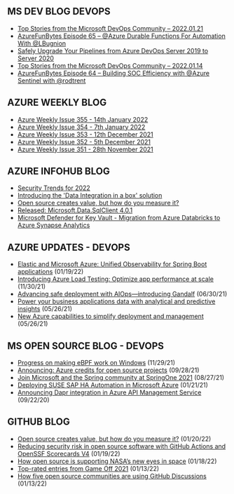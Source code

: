 ## MS DEV BLOG DEVOPS 

<!-- DEVBLOGDEVOPS:START -->
- [Top Stories from the Microsoft DevOps Community – 2022.01.21](https://devblogs.microsoft.com/devops/top-stories-from-the-microsoft-devops-community-2022-01-21/)
- [AzureFunBytes Episode 65 – @Azure Durable Functions For Automation With @LBugnion](https://devblogs.microsoft.com/devops/azurefunbytes-episode-65-azure-durable-functions-for-automation-with-lbugnion/)
- [Safely Upgrade Your Pipelines from Azure DevOps Server 2019 to Server 2020](https://devblogs.microsoft.com/devops/safely-upgrade-from-azure-devops-server-2019-to-server-2020/)
- [Top Stories from the Microsoft DevOps Community – 2022.01.14](https://devblogs.microsoft.com/devops/top-stories-from-the-microsoft-devops-community-2022-01-14/)
- [AzureFunBytes Episode 64 – Building SOC Efficiency with @Azure Sentinel with @rodtrent](https://devblogs.microsoft.com/devops/azurefunbytes-episode-64-building-soc-efficiency-with-azure-sentinel-with-rodtrent/)
<!-- DEVBLOGDEVOPS:END -->


## AZURE WEEKLY BLOG

<!-- AZUREWEEKLY:START -->
- [Azure Weekly Issue 355 - 14th January 2022](https://azureweekly.info/issue-355.html)
- [Azure Weekly Issue 354 - 7th January 2022](https://azureweekly.info/issue-354.html)
- [Azure Weekly Issue 353 - 12th December 2021](https://azureweekly.info/issue-353.html)
- [Azure Weekly Issue 352 - 5th December 2021](https://azureweekly.info/issue-352.html)
- [Azure Weekly Issue 351 - 28th November 2021](https://azureweekly.info/issue-351.html)
<!-- AZUREWEEKLY:END -->

## AZURE INFOHUB BLOG 

<!-- AZUREINFOHUB:START -->
- [Security Trends for 2022](https://techcommunity.microsoft.com/t5/azure-governance-and-management/security-trends-for-2022/ba-p/3068782)
- [Introducing the &#39;Data Integration in a box&#39; solution](https://techcommunity.microsoft.com/t5/azure-data-factory-blog/introducing-the-data-integration-in-a-box-solution/ba-p/3068027)
- [Open source creates value, but how do you measure it?](https://github.blog/2022-01-20-open-source-creates-value-but-how-do-you-measure-it/)
- [Released: Microsoft.Data.SqlClient 4.0.1](https://techcommunity.microsoft.com/t5/sql-server-blog/released-microsoft-data-sqlclient-4-0-1/ba-p/3067481)
- [Microsoft Defender for Key Vault - Migration from Azure Databricks to Azure Synapse Analytics](https://techcommunity.microsoft.com/t5/microsoft-defender-for-cloud/microsoft-defender-for-key-vault-migration-from-azure-databricks/ba-p/3065230)
<!-- AZUREINFOHUB:END -->


## AZURE UPDATES - DEVOPS 

<!-- AZUREUPDATES:START -->

 - [Elastic and Microsoft Azure: Unified Observability for Spring Boot applications](https://azure.microsoft.com/blog/elastic-and-microsoft-azure-unified-observability-for-spring-boot-applications/) (01/19/22)
 - [Introducing Azure Load Testing: Optimize app performance at scale](https://azure.microsoft.com/blog/introducing-azure-load-testing-optimize-app-performance-at-scale/) (11/30/21)
 - [Advancing safe deployment with AIOps—introducing Gandalf](https://azure.microsoft.com/blog/advancing-safe-deployment-with-aiops-introducing-gandalf/) (06/30/21)
 - [Power your business applications data with analytical and predictive insights](https://azure.microsoft.com/blog/power-your-business-applications-data-with-analytical-and-predictive-insights/) (05/26/21)
 - [New Azure capabilities to simplify deployment and management](https://azure.microsoft.com/blog/new-azure-capabilities-to-simplify-deployment-and-management/) (05/26/21)
<!-- AZUREUPDATES:END -->


## MS OPEN SOURCE BLOG - DEVOPS 

<!-- MSOPENSOURCEBLOG:START -->

 - [Progress on making eBPF work on Windows](https://cloudblogs.microsoft.com/opensource/2021/11/29/progress-on-making-ebpf-work-on-windows/) (11/29/21)
 - [Announcing: Azure credits for open source projects](https://cloudblogs.microsoft.com/opensource/2021/09/28/announcing-azure-credits-for-open-source-projects/) (09/28/21)
 - [Join Microsoft and the Spring community at SpringOne 2021](https://cloudblogs.microsoft.com/opensource/2021/08/27/join-microsoft-and-the-spring-community-at-springone-2021/) (08/27/21)
 - [Deploying SUSE SAP HA Automation in Microsoft Azure](https://cloudblogs.microsoft.com/opensource/2021/01/21/deploying-suse-sap-ha-automation-in-microsoft-azure/) (01/21/21)
 - [Announcing Dapr integration in Azure API Management Service](https://cloudblogs.microsoft.com/opensource/2020/09/22/announcing-dapr-integration-azure-api-management-service-apim/) (09/22/20)
<!-- MSOPENSOURCEBLOG:END -->


## GITHUB BLOG


<!-- GITHUB:START -->

 - [Open source creates value, but how do you measure it?](https://github.blog/2022-01-20-open-source-creates-value-but-how-do-you-measure-it/) (01/20/22)
 - [Reducing security risk in open source software with GitHub Actions and OpenSSF Scorecards V4](https://github.blog/2022-01-19-reducing-security-risk-oss-actions-opensff-scorecards-v4/) (01/19/22)
 - [How open source is supporting NASA’s new eyes in space](https://github.blog/2022-01-18-how-open-source-is-supporting-nasas-new-eyes-in-space/) (01/18/22)
 - [Top-rated entries from Game Off 2021](https://github.blog/2022-01-13-top-entries-from-game-off-2021/) (01/13/22)
 - [How five open source communities are using GitHub Discussions](https://github.blog/2022-01-13-how-five-open-source-communities-are-using-github-discussions/) (01/13/22)
<!-- GITHUB:END -->
